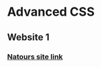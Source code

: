 # Advanced CSS

## Website 1
### [Natours site link ](https://sunnymaharshi.github.io/adv-css/Natours%20Website/)